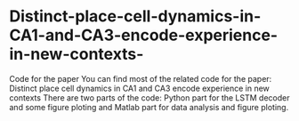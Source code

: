 # Distinct-place-cell-dynamics-in-CA1-and-CA3-encode-experience-in-new-contexts-
Code for the paper
You can find most of the related code for the paper: Distinct place cell dynamics in CA1 and CA3 encode experience in new contexts 
There are two parts of the code: Python part for the LSTM decoder and some figure ploting and Matlab part for data analysis and figure ploting.
